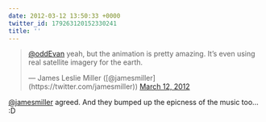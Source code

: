 ```yaml
---
date: 2012-03-12 13:50:33 +0000
twitter_id: 179263120152330241
title: ''
---
```


<blockquote class="twitter-tweet"><p lang="en" dir="ltr"><a href="https://twitter.com/oddEvan?ref_src=twsrc%5Etfw">@oddEvan</a> yeah, but the animation is pretty amazing. It’s even using real satellite imagery for the earth.</p>&mdash; James Leslie Miller ([@jamesmiller](https://twitter.com/jamesmiller)) <a href="https://twitter.com/jamesmiller/status/179259019679117314?ref_src=twsrc%5Etfw">March 12, 2012</a></blockquote>
<script async src="https://platform.twitter.com/widgets.js" charset="utf-8"></script>

[@jamesmiller](https://twitter.com/jamesmiller) agreed. And they bumped up the epicness of the music too... :D

